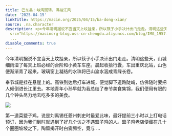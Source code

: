 ```yaml
---
title: 巴东县：峡湾回转，满袖江风
date: '2025-04-15'
linkTitle: https://macin.org/2025/04/15/ba-dong-xian/
source: .na.character
description: <p>今年清明据说不宜当天上坟挂亲，所以筷子小手决计出门走走。清明这些天，山城细雨湿了每天上班必经的台阶和小黄车车座。晨起收拾行囊，车出重庆北站，山色便渐渐青了起来，玻璃窗上凝结的水珠将巴山渝水洇成青绿长卷。</p><p>奉节城是挂在悬崖上的。高铁到达后打车进城，便觉脚下道路陡峭，仿佛随时要把人倾倒进长江里去。本地青年小孙早就为我总结了奉节美食集锦，我们便用有限的几个钟头尽力地去吃多多的美食。</p><p><img
  src="https://macinorg-blog.oss-cn-chengdu.aliyuncs.com/blog/IMG_1957.webp?x-oss-process=style/wechat-mp"></p><p>第一道菜盬子鸡，说是刘禹锡任夔州刺史时最爱此味，最好提前三小时以上打电话预订，因为我们到时就遇到了好几个访之不遇盬子鸡的人。盬子鸡老店便藏在几十个圈圈坡坡之下。陶盬揭开时白雾腾空，竟与
  ...
disable_comments: true
---
```

<p>今年清明据说不宜当天上坟挂亲，所以筷子小手决计出门走走。清明这些天，山城细雨湿了每天上班必经的台阶和小黄车车座。晨起收拾行囊，车出重庆北站，山色便渐渐青了起来，玻璃窗上凝结的水珠将巴山渝水洇成青绿长卷。</p><p>奉节城是挂在悬崖上的。高铁到达后打车进城，便觉脚下道路陡峭，仿佛随时要把人倾倒进长江里去。本地青年小孙早就为我总结了奉节美食集锦，我们便用有限的几个钟头尽力地去吃多多的美食。</p><p><img src="https://macinorg-blog.oss-cn-chengdu.aliyuncs.com/blog/IMG_1957.webp?x-oss-process=style/wechat-mp"></p><p>第一道菜盬子鸡，说是刘禹锡任夔州刺史时最爱此味，最好提前三小时以上打电话预订，因为我们到时就遇到了好几个访之不遇盬子鸡的人。盬子鸡老店便藏在几十个圈圈坡坡之下。陶盬揭开时白雾腾空，竟与 ...